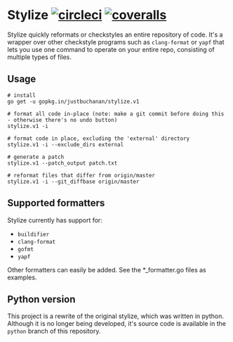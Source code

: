 # Stylize [![circleci](https://circleci.com/gh/justbuchanan/stylize.svg?style=shield)](https://circleci.com/gh/justbuchanan/stylize) [![coveralls](https://coveralls.io/repos/justbuchanan/stylize/badge.svg?branch=master&service=github)](https://coveralls.io/github/justbuchanan/stylize?branch=master)


Stylize quickly reformats or checkstyles an entire repository of code.
It's a wrapper over other checkstyle programs such as `clang-format` or `yapf` that lets you use one command to operate on your entire repo, consisting of multiple types of files.


## Usage

~~~{.sh}
# install
go get -u gopkg.in/justbuchanan/stylize.v1

# format all code in-place (note: make a git commit before doing this - otherwise there's no undo button)
stylize.v1 -i

# format code in place, excluding the 'external' directory
stylize.v1 -i --exclude_dirs external

# generate a patch
stylize.v1 --patch_output patch.txt

# reformat files that differ from origin/master
stylize.v1 -i --git_diffbase origin/master
~~~


## Supported formatters

Stylize currently has support for:
* `buildifier`
* `clang-format`
* `gofmt`
* `yapf`

Other formatters can easily be added. See the \*\_formatter.go files as examples.


## Python version

This project is a rewrite of the original stylize, which was written in python.
Although it is no longer being developed, it's source code is available in the `python` branch of this repository.
